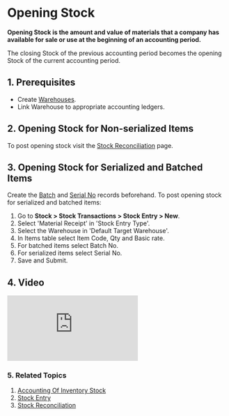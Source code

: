 <!-- add-breadcrumbs -->
# Opening Stock

**Opening Stock is the amount and value of materials that a company has available for sale or use at the beginning of an accounting period.**

The closing Stock of the previous accounting period becomes the opening Stock of the current accounting period.

## 1. Prerequisites

* Create [Warehouses](/docs/v13/user/manual/en/stock/warehouse).
* Link Warehouse to appropriate accounting ledgers.

## 2. Opening Stock for Non-serialized Items

To post opening stock visit the [Stock Reconciliation](/docs/v13/user/manual/en/stock/stock-reconciliation) page.


## 3. Opening Stock for Serialized and Batched Items

Create the [Batch](/docs/v13/user/manual/en/stock/batch) and [Serial No](/docs/v13/user/manual/en/stock/serial-no) records beforehand. To post opening stock for serialized and batched items:

1. Go to **Stock > Stock Transactions > Stock Entry > New**.
1. Select 'Material Receipt' in 'Stock Entry Type'.
1. Select the Warehouse in 'Default Target Warehouse'.
1. In Items table select Item Code, Qty and Basic rate.
1. For batched items select Batch No.
1. For serialized items select Serial No.
1. Save and Submit.

## 4. Video
<div>
    <div class="embed-container">
        <iframe src="https://www.youtube.com/embed/nlHX0ZZ84Lw?end=120" frameborder="0" allow="autoplay; encrypted-media" allowfullscreen>
        </iframe>
    </div>
</div>

### 5. Related Topics
1. [Accounting Of Inventory Stock](/docs/v13/user/manual/en/stock/accounting-of-inventory-stock)
1. [Stock Entry](/docs/v13/user/manual/en/stock/stock-entry)
1. [Stock Reconciliation](/docs/v13/user/manual/en/stock/stock-reconciliation)
